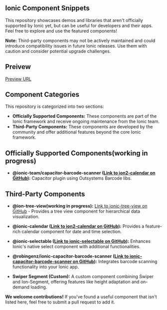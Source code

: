 
## Ionic Component Snippets

This repository showcases demos and libraries that aren't officially supported by Ionic yet, but can be useful for developers and their apps. Feel free to explore and use the featured components!

**Note:** Third-party components may not be actively maintained and could introduce compatibility issues in future Ionic releases. Use them with caution and consider potential upgrade challenges.

## Preivew

[Preview URL](ionic-component-snippets.vercel.app)

## Component Categories

This repository is categorized into two sections:

- **Officially Supported Components:** These components are part of the Ionic framework and receive ongoing maintenance from the Ionic team.
- **Third-Party Components:** These components are developed by the community and offer additional features beyond the core Ionic framework.

## Officially Supported Components(working in progress)

- **@ionic-team/capacitor-barcode-scanner ([Link to ion2-calendar on GitHub](https://github.com/ionic-team/capacitor-barcode-scanner)):** Capacitor plugin using Outsystems Barcode libs.

## Third-Party Components

- **@ion-tree-view(working in progress):** [Link to ionic-tree-view on GitHub](https://github.com/heyligengregory/ionic-tree-view) - Provides a tree view component for hierarchical data visualization.

* **@ionic-calendar ([Link to ion2-calendar on GitHub](https://github.com/HsuanXyz/ion2-calendar)):** Provides a feature-rich calendar component for date and time selection.

* **@ionic-selectable ([Link to ionic-selectable on GitHub](https://github.com/eakoriakin/ionic-selectable)):** Enhances Ionic's native select component with additional functionalities.

* **@robingenz/ionic-capacitor-barcode-scanner ([Link to ionic-capacitor-barcode-scanner on GitHub](https://github.com/robingenz/ionic-capacitor-barcode-scanner)):** Integrates barcode scanning functionality into your Ionic app.
* **Swiper Segment (Custom):** A custom component combining Swiper and Ion-Segment, offering features like height adaptation and on-demand loading.

**We welcome contributions!** If you've found a useful component that isn't listed here, feel free to submit a pull request to add it.
